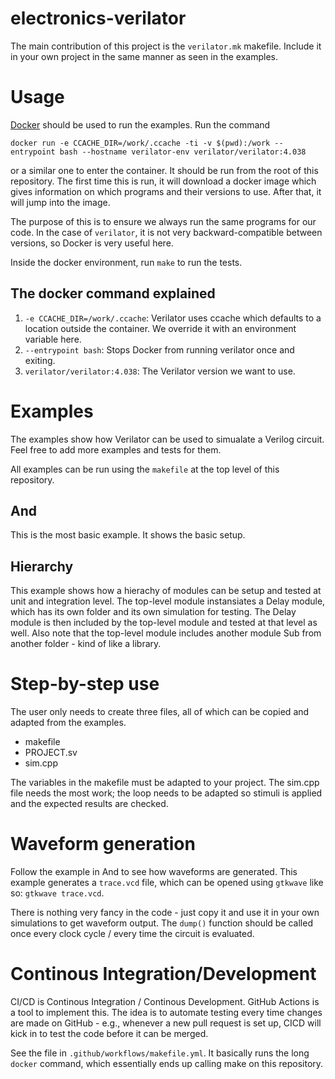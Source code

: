 # electronics-verilator

The main contribution of this project is the `verilator.mk` makefile. Include it in your own project in the same manner as seen in the examples.

# Usage

[Docker](https://www.docker.com/) should be used to run the examples. Run the command

`docker run -e CCACHE_DIR=/work/.ccache -ti -v $(pwd):/work --entrypoint bash --hostname verilator-env verilator/verilator:4.038`

or a similar one to enter the container. It should be run from the root of this repository. The first time this is run, it will download a docker image which gives information on which programs and their versions to use. After that, it will jump into the image.

The purpose of this is to ensure we always run the same programs for our code. In the case of `verilator`, it is not very backward-compatible between versions, so Docker is very useful here.

Inside the docker environment, run `make` to run the tests.

## The docker command explained

1. `-e CCACHE_DIR=/work/.ccache`: Verilator uses ccache which defaults to a location outside the container. We override it with an environment variable here.
2. `--entrypoint bash`: Stops Docker from running verilator once and exiting.
3. `verilator/verilator:4.038`: The Verilator version we want to use.

# Examples

The examples show how Verilator can be used to simualate a Verilog circuit. Feel free to add more examples and tests for them.

All examples can be run using the `makefile` at the top level of this repository.

## And

This is the most basic example. It shows the basic setup.

## Hierarchy

This example shows how a hierachy of modules can be setup and tested at unit and integration level. The top-level module instansiates a Delay module, which has its own folder and its own simulation for testing. The Delay module is then included by the top-level module and tested at that level as well. Also note that the top-level module includes another module Sub from another folder - kind of like a library.

# Step-by-step use

The user only needs to create three files, all of which can be copied and adapted from the examples.
* makefile
* PROJECT.sv
* sim.cpp

The variables in the makefile must be adapted to your project. The sim.cpp file needs the most work; the loop needs to be adapted so stimuli is applied and the expected results are checked.

# Waveform generation

Follow the example in And to see how waveforms are generated. This example generates a `trace.vcd` file, which can be opened using `gtkwave` like so: `gtkwave trace.vcd`.

There is nothing very fancy in the code - just copy it and use it in your own simulations to get waveform output. The `dump()` function should be called once every clock cycle / every time the circuit is evaluated.

# Continous Integration/Development

CI/CD is Continous Integration / Continous Development. GitHub Actions is a tool to implement this. The idea is to automate testing every time changes are made on GitHub - e.g., whenever a new pull request is set up, CICD will kick in to test the code before it can be merged.

See the file in `.github/workflows/makefile.yml`. It basically runs the long `docker` command, which essentially ends up calling make on this repository.
